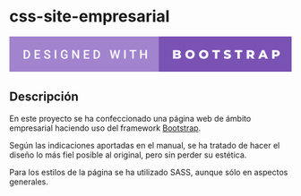 # css-site-empresarial

[![forthebadge](/img/designed-with-bootstrap.svg)](https://forthebadge.com)

## Descripción

En este proyecto se ha confeccionado una página web de ámbito empresarial haciendo uso del framework [Bootstrap](https://getbootstrap.com/).

Según las indicaciones aportadas en el manual, se ha tratado de hacer el diseño lo más fiel posible al original, pero sin perder su estética.

Para los estilos de la página se ha utilizado SASS, aunque sólo en aspectos generales.

